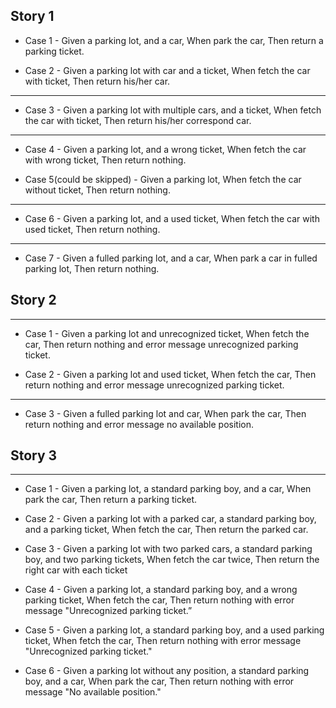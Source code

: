 ## Story 1
- Case 1 - Given a parking lot, and a car, When park the car, Then return a parking ticket.


- Case 2 - Given a parking lot with car and a ticket, When fetch the car with ticket, Then return his/her car.

--- 
- Case 3 - Given a parking lot with multiple cars, and a ticket, When fetch the car with ticket, Then return his/her correspond car.
---
- Case 4 - Given a parking lot, and a wrong ticket, When fetch the car with wrong ticket,
Then return nothing.

- Case 5(could be skipped) - Given a parking lot, When fetch the car without ticket,
Then return nothing.
---
- Case 6 - Given a parking lot, and a used ticket, When fetch the car with used ticket,
Then return nothing.
--- 
- Case 7 - Given a fulled parking lot, and a car, When park a car in fulled parking lot,
Then return nothing.

## Story 2
---
- Case 1 - Given a parking lot and unrecognized ticket, When fetch the car, Then return nothing and error message unrecognized parking ticket.

- Case 2 - Given a parking lot and used ticket, When fetch the car, Then return nothing and error message unrecognized parking ticket.
---

- Case 3 - Given a fulled parking lot and car, When park the car, Then return nothing and error message no available position.

## Story 3
---
- Case 1 - Given a parking lot, a standard parking boy, and a car, When park the car, Then return a parking ticket.

- Case 2 - Given a parking lot with a parked car, a standard parking boy, and a parking ticket, When fetch the car, Then return the parked car.

- Case 3 - Given a parking lot with two parked cars, a standard parking boy, and two parking tickets, When fetch the car twice, Then return the right car with each ticket

- Case 4 - Given a parking lot, a standard parking boy, and a wrong parking ticket, When fetch the car, Then return nothing with error message "Unrecognized parking ticket.”

- Case 5 - Given a parking lot, a standard parking boy, and a used parking ticket, When fetch the car, Then return nothing with error message "Unrecognized parking ticket."

- Case 6 - Given a parking lot without any position, a standard parking boy, and a car, When park the car, Then return nothing with error message "No available position."
